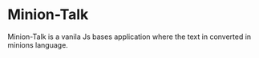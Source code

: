 # Minion-Talk
 Minion-Talk is a vanila Js bases application where the text in converted in minions language.
